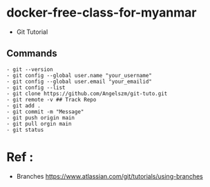 # docker-free-class-for-myanmar

- Git Tutorial
## Commands
```
- git --version
- git config --global user.name "your_username"
- git config --global user.email "your_emailid"
- git config --list
- git clone https://github.com/Angelszm/git-tuto.git
- git remote -v ## Track Repo
- git add .
- git commit -m "Message"
- git push origin main
- git pull orgin main
- git status 
```

# Ref : 
- Branches https://www.atlassian.com/git/tutorials/using-branches
